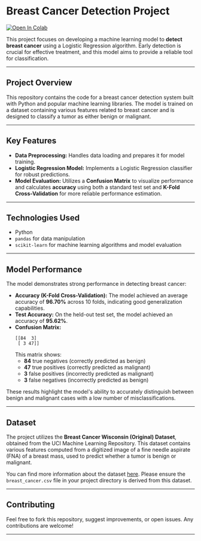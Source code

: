 # Breast Cancer Detection Project

[![Open In Colab](https://colab.research.google.com/assets/colab-badge.svg)](https://colab.research.google.com/github/bud123aman/Breast-Cancer-Detection/blob/main/Breast_Cancer_Detection.ipynb)

This project focuses on developing a machine learning model to **detect breast cancer** using a Logistic Regression algorithm. Early detection is crucial for effective treatment, and this model aims to provide a reliable tool for classification.

---

## Project Overview

This repository contains the code for a breast cancer detection system built with Python and popular machine learning libraries. The model is trained on a dataset containing various features related to breast cancer and is designed to classify a tumor as either benign or malignant.

---

## Key Features

* **Data Preprocessing:** Handles data loading and prepares it for model training.
* **Logistic Regression Model:** Implements a Logistic Regression classifier for robust predictions.
* **Model Evaluation:** Utilizes a **Confusion Matrix** to visualize performance and calculates **accuracy** using both a standard test set and **K-Fold Cross-Validation** for more reliable performance estimation.

---

## Technologies Used

* Python
* `pandas` for data manipulation
* `scikit-learn` for machine learning algorithms and model evaluation

---


## Model Performance

The model demonstrates strong performance in detecting breast cancer:

* **Accuracy (K-Fold Cross-Validation):** The model achieved an average accuracy of **96.70%** across 10 folds, indicating good generalization capabilities.
* **Test Accuracy:** On the held-out test set, the model achieved an accuracy of **95.62%**.
* **Confusion Matrix:**
    ```
    [[84  3]
     [ 3 47]]
    ```
    This matrix shows:
    * **84** true negatives (correctly predicted as benign)
    * **47** true positives (correctly predicted as malignant)
    * **3** false positives (incorrectly predicted as malignant)
    * **3** false negatives (incorrectly predicted as benign)

These results highlight the model's ability to accurately distinguish between benign and malignant cases with a low number of misclassifications.

---

## Dataset

The project utilizes the **Breast Cancer Wisconsin (Original) Dataset**, obtained from the UCI Machine Learning Repository. This dataset contains various features computed from a digitized image of a fine needle aspirate (FNA) of a breast mass, used to predict whether a tumor is benign or malignant.

You can find more information about the dataset [here](https://archive.ics.uci.edu/dataset/15/breast+cancer+wisconsin+original). Please ensure the `breast_cancer.csv` file in your project directory is derived from this dataset.

---
## Contributing

Feel free to fork this repository, suggest improvements, or open issues. Any contributions are welcome!

---


